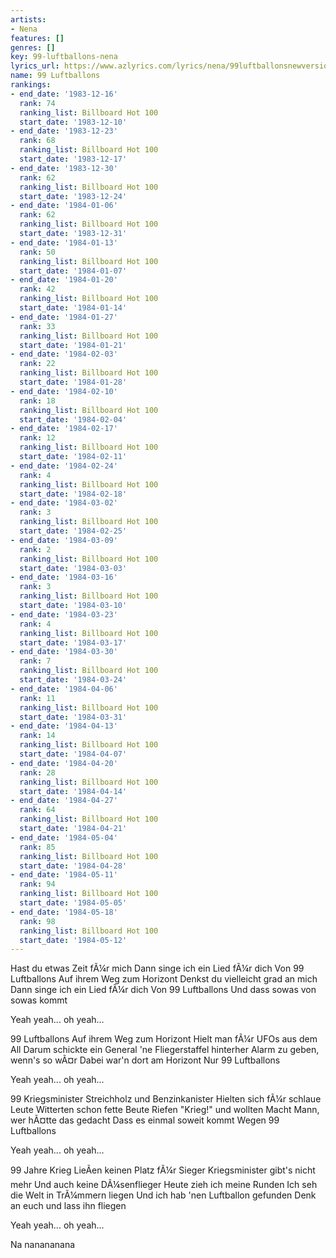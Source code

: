 ```yaml
---
artists:
- Nena
features: []
genres: []
key: 99-luftballons-nena
lyrics_url: https://www.azlyrics.com/lyrics/nena/99luftballonsnewversion.html
name: 99 Luftballons
rankings:
- end_date: '1983-12-16'
  rank: 74
  ranking_list: Billboard Hot 100
  start_date: '1983-12-10'
- end_date: '1983-12-23'
  rank: 68
  ranking_list: Billboard Hot 100
  start_date: '1983-12-17'
- end_date: '1983-12-30'
  rank: 62
  ranking_list: Billboard Hot 100
  start_date: '1983-12-24'
- end_date: '1984-01-06'
  rank: 62
  ranking_list: Billboard Hot 100
  start_date: '1983-12-31'
- end_date: '1984-01-13'
  rank: 50
  ranking_list: Billboard Hot 100
  start_date: '1984-01-07'
- end_date: '1984-01-20'
  rank: 42
  ranking_list: Billboard Hot 100
  start_date: '1984-01-14'
- end_date: '1984-01-27'
  rank: 33
  ranking_list: Billboard Hot 100
  start_date: '1984-01-21'
- end_date: '1984-02-03'
  rank: 22
  ranking_list: Billboard Hot 100
  start_date: '1984-01-28'
- end_date: '1984-02-10'
  rank: 18
  ranking_list: Billboard Hot 100
  start_date: '1984-02-04'
- end_date: '1984-02-17'
  rank: 12
  ranking_list: Billboard Hot 100
  start_date: '1984-02-11'
- end_date: '1984-02-24'
  rank: 4
  ranking_list: Billboard Hot 100
  start_date: '1984-02-18'
- end_date: '1984-03-02'
  rank: 3
  ranking_list: Billboard Hot 100
  start_date: '1984-02-25'
- end_date: '1984-03-09'
  rank: 2
  ranking_list: Billboard Hot 100
  start_date: '1984-03-03'
- end_date: '1984-03-16'
  rank: 3
  ranking_list: Billboard Hot 100
  start_date: '1984-03-10'
- end_date: '1984-03-23'
  rank: 4
  ranking_list: Billboard Hot 100
  start_date: '1984-03-17'
- end_date: '1984-03-30'
  rank: 7
  ranking_list: Billboard Hot 100
  start_date: '1984-03-24'
- end_date: '1984-04-06'
  rank: 11
  ranking_list: Billboard Hot 100
  start_date: '1984-03-31'
- end_date: '1984-04-13'
  rank: 14
  ranking_list: Billboard Hot 100
  start_date: '1984-04-07'
- end_date: '1984-04-20'
  rank: 28
  ranking_list: Billboard Hot 100
  start_date: '1984-04-14'
- end_date: '1984-04-27'
  rank: 64
  ranking_list: Billboard Hot 100
  start_date: '1984-04-21'
- end_date: '1984-05-04'
  rank: 85
  ranking_list: Billboard Hot 100
  start_date: '1984-04-28'
- end_date: '1984-05-11'
  rank: 94
  ranking_list: Billboard Hot 100
  start_date: '1984-05-05'
- end_date: '1984-05-18'
  rank: 98
  ranking_list: Billboard Hot 100
  start_date: '1984-05-12'
---
```


Hast du etwas Zeit fÃ¼r mich
Dann singe ich ein Lied fÃ¼r dich
Von 99 Luftballons
Auf ihrem Weg zum Horizont
Denkst du vielleicht grad an mich
Dann singe ich ein Lied fÃ¼r dich
Von 99 Luftballons
Und dass sowas von sowas kommt

Yeah yeah... oh yeah...

99 Luftballons
Auf ihrem Weg zum Horizont
Hielt man fÃ¼r UFOs aus dem All
Darum schickte ein General
'ne Fliegerstaffel hinterher
Alarm zu geben, wenn's so wÃ¤r
Dabei war'n dort am Horizont
Nur 99 Luftballons

Yeah yeah... oh yeah...

99 Kriegsminister
Streichholz und Benzinkanister
Hielten sich fÃ¼r schlaue Leute
Witterten schon fette Beute
Riefen "Krieg!" und wollten Macht
Mann, wer hÃ¤tte das gedacht
Dass es einmal soweit kommt
Wegen 99 Luftballons

Yeah yeah... oh yeah...

99 Jahre Krieg
LieÃen keinen Platz fÃ¼r Sieger
Kriegsminister gibt's nicht mehr
Und auch keine DÃ¼senflieger
Heute zieh ich meine Runden
Ich seh die Welt in TrÃ¼mmern liegen
Und ich hab 'nen Luftballon gefunden
Denk an euch und lass ihn fliegen

Yeah yeah... oh yeah...

Na nanananana



